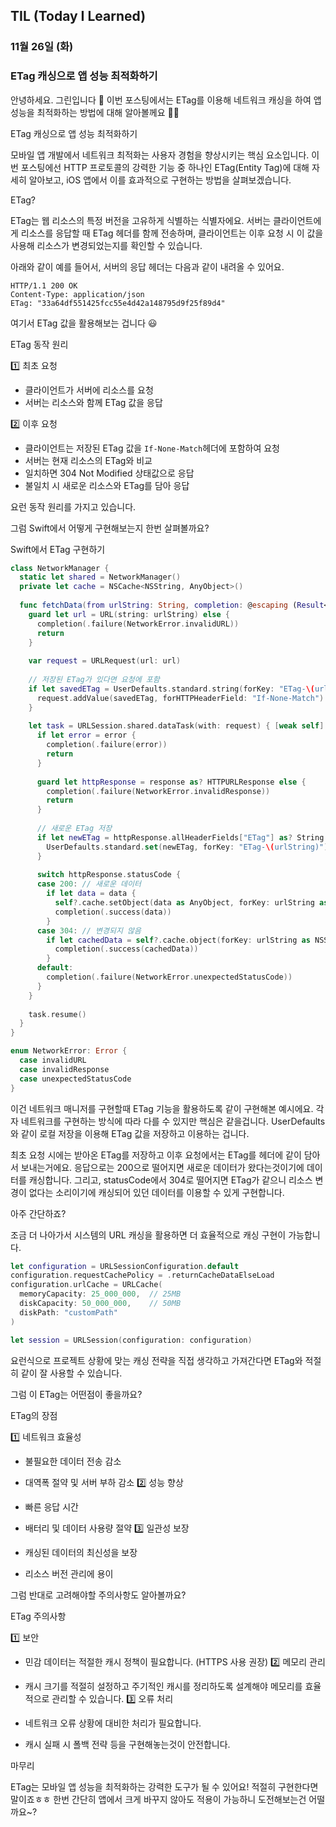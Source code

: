 ## TIL (Today I Learned)

### 11월 26일 (화)    
### ETag 캐싱으로 앱 성능 최적화하기    
안녕하세요. 그린입니다 🍏
이번 포스팅에서는 ETag를 이용해 네트워크 캐싱을 하여 앱 성능을 최적화하는 방법에 대해 알아볼께요 🙋🏻
 
ETag 캐싱으로 앱 성능 최적화하기

모바일 앱 개발에서 네트워크 최적화는 사용자 경험을 향상시키는 핵심 요소입니다.
이번 포스팅에선 HTTP 프로토콜의 강력한 기능 중 하나인 ETag(Entity Tag)에 대해 자세히 알아보고, iOS 앱에서 이를 효과적으로 구현하는 방법을 살펴보겠습니다.
 

 
ETag?

ETag는 웹 리소스의 특정 버전을 고유하게 식별하는 식별자에요.
서버는 클라이언트에게 리소스를 응답할 때 ETag 헤더를 함께 전송하며, 클라이언트는 이후 요청 시 이 값을 사용해 리소스가 변경되었는지를 확인할 수 있습니다.
 
아래와 같이 예를 들어서, 서버의 응답 헤더는 다음과 같이 내려올 수 있어요.
```
HTTP/1.1 200 OK
Content-Type: application/json
ETag: "33a64df551425fcc55e4d42a148795d9f25f89d4"
```
여기서 ETag 값을 활용해보는 겁니다 😃
 
ETag 동작 원리

1️⃣ 최초 요청

 - 클라이언트가 서버에 리소스를 요청
 - 서버는 리소스와 함께 ETag 값을 응답
 
2️⃣ 이후 요청

 - 클라이언트는 저장된 ETag 값을 `If-None-Match`헤더에 포함하여 요청
 - 서버는 현재 리소스의 ETag와 비교
 - 일치하면 304 Not Modified 상태값으로 응답 
 - 불일치 시 새로운 리소스와 ETag를 담아 응답
 
요런 동작 원리를 가지고 있습니다.
 
그럼 Swift에서 어떻게 구현해보는지 한번 살펴볼까요?
 
Swift에서 ETag 구현하기
```swift
class NetworkManager {
  static let shared = NetworkManager()
  private let cache = NSCache<NSString, AnyObject>()
  
  func fetchData(from urlString: String, completion: @escaping (Result<Data, Error>) -> Void) {
    guard let url = URL(string: urlString) else {
      completion(.failure(NetworkError.invalidURL))
      return
    }
    
    var request = URLRequest(url: url)
    
    // 저장된 ETag가 있다면 요청에 포함
    if let savedETag = UserDefaults.standard.string(forKey: "ETag-\(urlString)") {
      request.addValue(savedETag, forHTTPHeaderField: "If-None-Match")
    }
    
    let task = URLSession.shared.dataTask(with: request) { [weak self] data, response, error in
      if let error = error {
        completion(.failure(error))
        return
      }
      
      guard let httpResponse = response as? HTTPURLResponse else {
        completion(.failure(NetworkError.invalidResponse))
        return
      }
      
      // 새로운 ETag 저장
      if let newETag = httpResponse.allHeaderFields["ETag"] as? String {
        UserDefaults.standard.set(newETag, forKey: "ETag-\(urlString)")
      }
      
      switch httpResponse.statusCode {
      case 200: // 새로운 데이터
        if let data = data {
          self?.cache.setObject(data as AnyObject, forKey: urlString as NSString)
          completion(.success(data))
        }
      case 304: // 변경되지 않음
        if let cachedData = self?.cache.object(forKey: urlString as NSString) as? Data {
          completion(.success(cachedData))
        }
      default:
        completion(.failure(NetworkError.unexpectedStatusCode))
      }
    }
    
    task.resume()
  }
}

enum NetworkError: Error {
  case invalidURL
  case invalidResponse
  case unexpectedStatusCode
}
``` 
이건 네트워크 매니저를 구현할때 ETag 기능을 활용하도록 같이 구현해본 예시에요.
각자 네트워크를 구현하는 방식에 따라 다를 수 있지만 핵심은 같을겁니다.
UserDefaults와 같이 로컬 저장을 이용해 ETag 값을 저장하고 이용하는 겁니다.
 
최초 요청 시에는 받아온 ETag를 저장하고 이후 요청에서는 ETag를 헤더에 같이 담아서 보내는거에요.
응답으로는 200으로 떨어지면 새로운 데이터가 왔다는것이기에 데이터를 캐싱합니다.
그리고, statusCode에서 304로 떨어지면 ETag가 같으니 리소스 변경이 없다는 소리이기에 캐싱되어 있던 데이터를 이용할 수 있게 구현합니다.
 
아주 간단하죠?
 
조금 더 나아가서 시스템의 URL 캐싱을 활용하면 더 효율적으로 캐싱 구현이 가능합니다.
```swift
let configuration = URLSessionConfiguration.default
configuration.requestCachePolicy = .returnCacheDataElseLoad
configuration.urlCache = URLCache(
  memoryCapacity: 25_000_000,  // 25MB
  diskCapacity: 50_000_000,    // 50MB
  diskPath: "customPath"
)

let session = URLSession(configuration: configuration)
```
요런식으로 프로젝트 상황에 맞는 캐싱 전략을 직접 생각하고 가져간다면 ETag와 적절히 같이 잘 사용할 수 있습니다.
 
그럼 이 ETag는 어떤점이 좋을까요?

ETag의 장점

1️⃣ 네트워크 효율성

 - 불필요한 데이터 전송 감소
 - 대역폭 절약 및 서버 부하 감소
2️⃣ 성능 향상

 - 빠른 응답 시간
 - 배터리 및 데이터 사용량 절약
3️⃣ 일관성 보장

 - 캐싱된 데이터의 최신성을 보장
 - 리소스 버전 관리에 용이
 
그럼 반대로 고려해야할 주의사항도 알아볼까요?
 
ETag 주의사항

1️⃣ 보안

 - 민감 데이터는 적절한 캐시 정책이 필요합니다. (HTTPS 사용 권장)
2️⃣ 메모리 관리

 - 캐시 크기를 적절히 설정하고 주기적인 캐시를 정리하도록 설계해야 메모리를 효율적으로 관리할 수 있습니다.
3️⃣ 오류 처리

 - 네트워크 오류 상황에 대비한 처리가 필요합니다.
 - 캐시 실패 시 폴백 전략 등을 구현해놓는것이 안전합니다.
 
마무리

ETag는 모바일 앱 성능을 최적화하는 강력한 도구가 될 수 있어요!
적절히 구현한다면 말이죠ㅎㅎ
한번 간단히 앱에서 크게 바꾸지 않아도 적용이 가능하니 도전해보는건 어떨까요~?
   